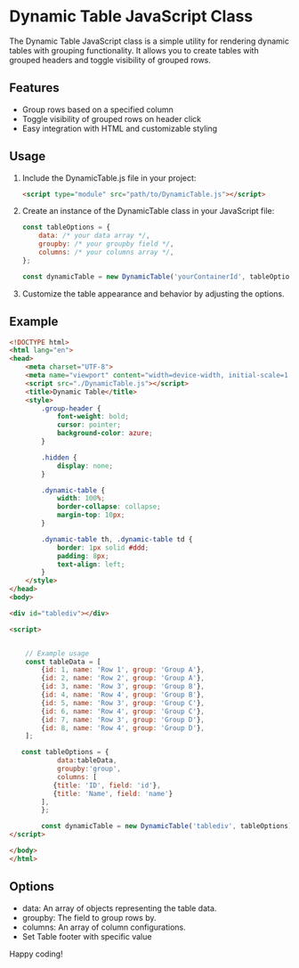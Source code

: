 # Dynamic Table JavaScript Class

The Dynamic Table JavaScript class is a simple utility for rendering dynamic tables with grouping functionality. It allows you to create tables with grouped headers and toggle visibility of grouped rows.

## Features

- Group rows based on a specified column
- Toggle visibility of grouped rows on header click
- Easy integration with HTML and customizable styling

## Usage

1. Include the DynamicTable.js file in your project:

    ```html
    <script type="module" src="path/to/DynamicTable.js"></script>
    ```

2. Create an instance of the DynamicTable class in your JavaScript file:

    ```javascript
    const tableOptions = {
        data: /* your data array */,
        groupby: /* your groupby field */,
        columns: /* your columns array */,
    };

    const dynamicTable = new DynamicTable('yourContainerId', tableOptions);
    ```

3. Customize the table appearance and behavior by adjusting the options.

## Example

```html
<!DOCTYPE html>
<html lang="en">
<head>
    <meta charset="UTF-8">
    <meta name="viewport" content="width=device-width, initial-scale=1.0">
    <script src="./DynamicTable.js"></script>
    <title>Dynamic Table</title>
    <style>
        .group-header {
            font-weight: bold;
            cursor: pointer;
            background-color: azure;
        }

        .hidden {
            display: none;
        }

        .dynamic-table {
            width: 100%;
            border-collapse: collapse;
            margin-top: 10px;
        }

        .dynamic-table th, .dynamic-table td {
            border: 1px solid #ddd;
            padding: 8px;
            text-align: left;
        }
    </style>
</head>
<body>

<div id="tablediv"></div>

<script>


    // Example usage
    const tableData = [
        {id: 1, name: 'Row 1', group: 'Group A'},
        {id: 2, name: 'Row 2', group: 'Group A'},
        {id: 3, name: 'Row 3', group: 'Group B'},
        {id: 4, name: 'Row 4', group: 'Group B'},
        {id: 5, name: 'Row 3', group: 'Group C'},
        {id: 6, name: 'Row 4', group: 'Group C'},
        {id: 7, name: 'Row 3', group: 'Group D'},
        {id: 8, name: 'Row 4', group: 'Group D'},
    ];

   const tableOptions = {
            data:tableData,
            groupby:'group',
            columns: [
           {title: 'ID', field: 'id'},
           {title: 'Name', field: 'name'}
        ],
        };

        const dynamicTable = new DynamicTable('tablediv', tableOptions);
</script>

</body>
</html> 
 ```



## Options

- data: An array of objects representing the table data.
- groupby: The field to group rows by.
- columns: An array of column configurations.
- Set Table footer with specific value

Happy coding!
